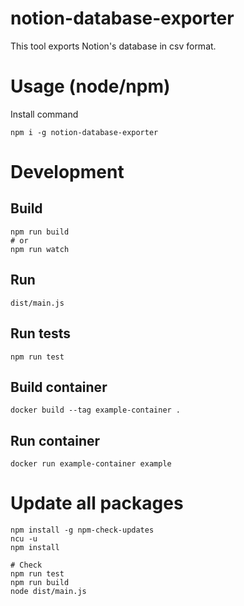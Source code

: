 # notion-database-exporter

This tool exports Notion's database in csv format.

# Usage (node/npm)

Install command

```
npm i -g notion-database-exporter
```

# Development
## Build

```
npm run build
# or
npm run watch
```

## Run

```
dist/main.js
```

## Run tests

```
npm run test
```

## Build container

```
docker build --tag example-container .
```

## Run container

```
docker run example-container example
```

# Update all packages

```
npm install -g npm-check-updates
ncu -u
npm install

# Check
npm run test
npm run build
node dist/main.js
```